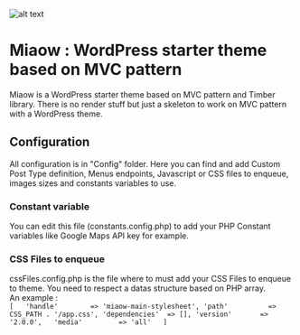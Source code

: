 ![alt text](https://raw.githubusercontent.com/lagriffedigitale/miaow-wordpress-mvc-starter-theme/master/screenshot.png "Miaow WordPress Theme")  

# Miaow : WordPress starter theme based on MVC pattern
Miaow is a WordPress starter theme based on MVC pattern and Timber library. There is no render stuff but just a skeleton to work on MVC pattern with a WordPress theme.

## Configuration
All configuration is in "Config" folder. Here you can find and add Custom Post Type definition, Menus endpoints, Javascript or CSS files to enqueue, images sizes and constants variables to use.

### Constant variable
You can edit this file (constants.config.php) to add your PHP Constant variables like Google Maps API key for example.

### CSS Files to enqueue
cssFiles.config.php is the file where to must add your CSS Files to enqueue to theme. You need to respect a datas structure based on PHP array.  
An example :  
`
[  
    'handle'        => 'miaow-main-stylesheet',
    'path'          => CSS_PATH . '/app.css',
    'dependencies'  => [],
    'version'       => '2.0.0',  
    'media'         => 'all'  
]  
`
